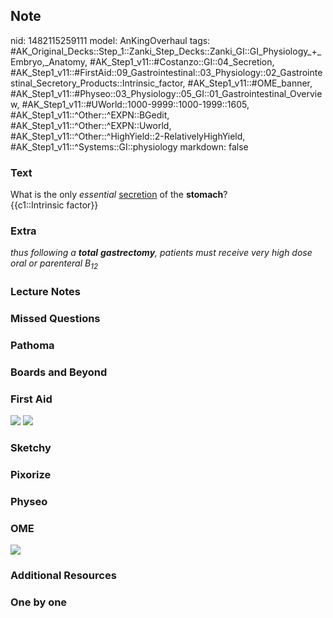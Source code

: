 ## Note
nid: 1482115259111
model: AnKingOverhaul
tags: #AK_Original_Decks::Step_1::Zanki_Step_Decks::Zanki_GI::GI_Physiology_+_Embryo,_Anatomy, #AK_Step1_v11::#Costanzo::GI::04_Secretion, #AK_Step1_v11::#FirstAid::09_Gastrointestinal::03_Physiology::02_Gastrointestinal_Secretory_Products::Intrinsic_factor, #AK_Step1_v11::#OME_banner, #AK_Step1_v11::#Physeo::03_Physiology::05_GI::01_Gastrointestinal_Overview, #AK_Step1_v11::#UWorld::1000-9999::1000-1999::1605, #AK_Step1_v11::^Other::^EXPN::BGedit, #AK_Step1_v11::^Other::^EXPN::Uworld, #AK_Step1_v11::^Other::^HighYield::2-RelativelyHighYield, #AK_Step1_v11::^Systems::GI::physiology
markdown: false

### Text
<div>
  What is the only <i>essential</i> <u>secretion</u> of the
  <b>stomach</b>?
</div>
<div>
  {{c1::Intrinsic factor}}
</div>

### Extra
<i>thus following a <b>total</b> <b>gastrectomy</b>, patients must
receive very high dose oral or parenteral B<sub>12</sub></i>

### Lecture Notes


### Missed Questions


### Pathoma


### Boards and Beyond


### First Aid
<img src="tmpuKWcOa.png"> <img src="tmpYbVDrj.png">

### Sketchy


### Pixorize


### Physeo


### OME
<div class="ome-widget">
  <a href="https://onlinemeded.org?ref=anki"><img src=
  "_OME_AnkiFlashcards_General_4.png"></a>
</div>

### Additional Resources


### One by one

